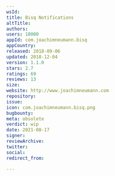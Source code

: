 ```yaml
---
wsId: 
title: Bisq Notifications
altTitle: 
authors: 
users: 10000
appId: com.joachimneumann.bisq
appCountry: 
released: 2018-09-06
updated: 2018-12-04
version: 1.1.0
stars: 2.7
ratings: 69
reviews: 13
size: 
website: http://www.joachimneumann.com
repository: 
issue: 
icon: com.joachimneumann.bisq.png
bugbounty: 
meta: obsolete
verdict: wip
date: 2021-08-17
signer: 
reviewArchive: 
twitter: 
social: 
redirect_from: 

---
```



